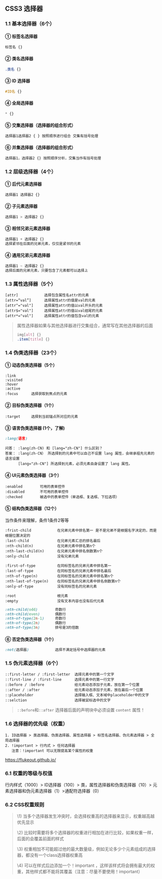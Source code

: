## CSS3 选择器

### 1.1 基本选择器（6个）

#### ① 标签名选择器

```css
标签名 {}
```

#### ② 类名选择器

```css
.类名 {}
```

#### ③ ID 选择器

```css
#ID名 {}
```

#### ④ 全局选择器

```css
* {}
```

#### ⑤ 交集选择器（选择器的组合形式）

```css
选择器1选择器2 { } 按照顺序进行组合 交集有括号处理
```

#### ⑥ 并集选择器（选择器的组合形式）

```css
选择器1，选择器2 {} 按照顺序分析，交集当作有括号处理
```

### 1.2 层级选择器（4个）

#### ① 后代元素选择器

```css
选择器1 选择器2 {}
```

#### ② 子元素选择器

```css
选择器1 > 选择器2 {}
```

#### ③ 相邻兄弟元素选择器

```css
选择器1 + 选择器2 {}
选择紧邻在后面的兄弟元素，仅仅是紧邻的元素
```

#### ④ 通用兄弟元素选择器

```css
选择器1 ~ 选择器2 {}
选择后面的兄弟元素，只要包含了元素都可以选择上
```

### 1.3 属性选择器（5个）

```
[attr]			  选择包含属性名attr的元素
[attr=“val”]  	  选择属性attr的值是val的元素
[attr^="val"]     选择属性attr的值以val开头的元素
[attr$="val"]     选择属性attr的值以val结尾的元素
[attr*="val"]     选择属性attr的值包含val的元素
```

> 属性选择器如果与其他选择器进行交集组合，通常写在其他选择器的后面
>
> ```css
> img[alt] {}
> .item[title] {}
> ```

### 1.4 伪类选择器（23个）

#### ① 动态伪类选择器（5个）

```
:link
:visited
:hover
:active	
:focus		选择获取到焦点的元素
```

#### ② 目标伪类选择器（1个）

```
:target		选择到当前锚点所对应的元素
```

#### ③ 语言伪类选择器 (1个，了解)

```css
:lang(语言)
```

```
问答： :lang(zh-CN) 和 [lang="zh-CN"] 什么区别？
答案： :lang(zh-CN） 所选择到的元素中可以自己不设置 lang 属性，会继承祖先元素的语言设置
	  [lang="zh-CN"] 所选择到元素，必须元素自身设置了 lang 属性。
```

#### ④ UI元素伪类选择器（3个）

```
:enabled		可用的表单控件
:disabled		不可用的表单控件
:checked		被选中的表单控件（单选框、复选框、下拉选项）
```

#### ⑤ 结构伪类选择器（12个）

当作条件来理解，条件1条件2等等

```
:frist-child			在兄弟元素中排名第一 是不是兄弟不是根据名字决定的，而是根据位置决定的
:last-child				在兄弟元素汇总的排名最后
:nth-child(n)			在兄弟元素中排名第n个
:nth-last-child(n)		在兄弟元素中排名倒数第n个
:only-child				没有兄弟元素

:first-of-type			在同标签名的兄弟元素中排名第一
:last-of-type			在同标签名的兄弟元素中排名最后
:nth-of-type(n)			在同标签名的兄弟元素中排名第n个
:nth-last-of-type(n)	在同标签名的兄弟元素中排名倒数第n个
:only-of-type			没有同标签名的兄弟元素

:root					根元素
:empty					没有文本内容也没有后代元素
```

```css
:nth-child(odd)        奇数行
:nth-child(even)       偶数行
:nth-of-type(2n-1)	   奇数行
:nth-of-type(2n)	   偶数行
:nth-of-type(3n)	   排号是3的倍数
```

####  ⑥ 否定伪类选择器（1个）

```css
:not(选择器) 			 选择不满足括号中选择器的元素
```

### 1.5 伪元素选择器（6个）

```
::first-letter / :first-letter	选择元素中的第一个文字
::first-line / :first-line		选择元素中的第一行文字
::before / :before				给元素动态添加子元素，放在第一个位置
::after / :after				给元素动态添加子元素，放在最后一个位置
::placeholder					选择输入框、文本域中placeholder中的文字
::selction						选择被鼠标选中的文字
```

> `::before`和`::after` 选择器后面的声明块中必须设置 `content` 属性！

### 1.6 选择器的优先级（权重）

```
1. ID选择器 > 类选择器、伪类选择器、属性选择器 > 标签名选择器、伪元素选择器 > 全局选择器
2. !important > 行内式 > 任何选择器
   注意：!important 可以无限提高某个属性的权重
```

https://flukeout.github.io/

### 6.1 权重的等级与权值

行内样式（1000）> ID选择器（100）> 类，属性选择器和伪类选择器（10）> 元素选择器和伪元素选择器（1）>通配符选择器（0）

### 6.2 CSS权重规则

> \1) 当多个选择器发生冲突时，会选择权重高的选择器来显示，权重越高越优先显示
>
> \2) 比较时需要将多个选择器的权重进行相加在进行比较，如果权重一样，后面的会覆盖前面的样式
>
> \3) 权重相加不可能超过他的最大数量级，例如无论多少个元素组成的选择器，都没有一个class选择器权重高
>
> \4) 可以在样式后边添加一个！important ，这样该样式将会拥有最大的权重，其他样式都不能将其覆盖（注意：尽量不要使用！important）